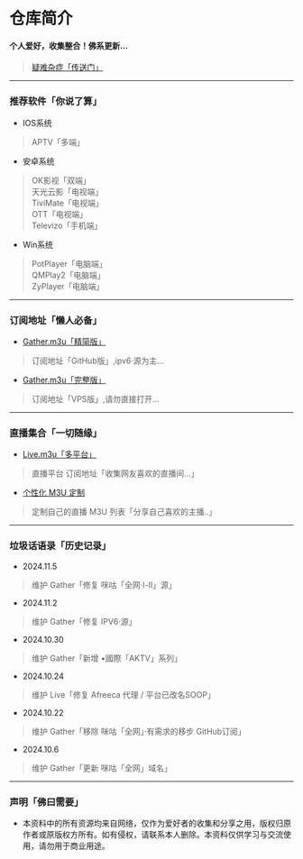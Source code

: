 
# 仓库简介
#### 个人爱好，收集整合！佛系更新…

>[疑难杂症「传送门」](https://github.com/YanG-1989/m3u/issues) 
---
### 推荐软件「你说了算」  
* IOS系统  
>APTV「多端」  
* 安卓系统
>OK影视「双端」  
>天光云影「电视端」  
>TiviMate「电视端」   
>OTT「电视端」   
>Televizo「手机端」  
* Win系统
>PotPlayer「电脑端」  
>QMPlay2「电脑端」  
>ZyPlayer「电脑端」   
---
### 订阅地址「懒人必备」   
* [Gather.m3u「精简版」](https://bit.ly/IPTV-Gather)  
> 订阅地址「GitHub版」,ipv6·源为主...  
* [Gather.m3u「完整版」](https://tv.iill.top/m3u/Gather)  
> 订阅地址「VPS版」,请勿直接打开...  
---
### 直播集合「一切随缘」  
* [Live.m3u「多平台」](https:///tv.iill.top/m3u/Live)  
>直播平台 订阅地址「收集网友喜欢的直播间...」
* [个性化 M3U 定制](https://m.iill.top)  
>定制自己的直播 M3U 列表「分享自己喜欢的主播..」
---
### 垃圾话语录「历史记录」     
* 2024.11.5
>维护 Gather「修复 咪咕「全网·Ⅰ-Ⅱ」源」
* 2024.11.2
>维护 Gather「修复 IPV6·源」
* 2024.10.30
>维护 Gather「新增 •國際「AKTV」系列」
* 2024.10.24
>维护 Live「修复 Afreeca 代理 / 平台已改名SOOP」
* 2024.10.22
>维护 Gather「移除 咪咕「全网」·有需求的移步 GitHub订阅」
* 2024.10.6
>维护 Gather「更新 咪咕「全网」域名」
---

### 声明「佛曰需要」
* 本资料中的所有资源均来自网络，仅作为爱好者的收集和分享之用，版权归原作者或原版权方所有。如有侵权，请联系本人删除。本资料仅供学习与交流使用，请勿用于商业用途。
